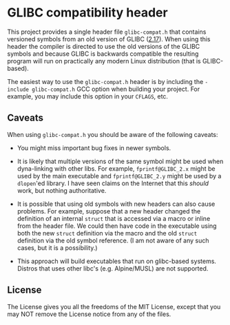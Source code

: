 # GLIBC compatibility header

This project provides a single header file `glibc-compat.h` that contains versioned symbols from an old version of GLIBC ([2.17](https://sourceware.org/legacy-ml/libc-announce/2012/msg00001.html)). When using this header the compiler is directed to use the old versions of the GLIBC symbols and because GLIBC is backwards compatible the resulting program will run on practically any modern Linux distribution (that is GLIBC-based).

The easiest way to use the `glibc-compat.h` header is by including the `-include glibc-compat.h` GCC option when building your project. For example, you may include this option in your `CFLAGS`, etc.

## Caveats

When using `glibc-compat.h` you should be aware of the following caveats:

- You might miss important bug fixes in newer symbols.

- It is likely that multiple versions of the same symbol might be used when dyna-linking with other libs. For example, `fprintf@GLIBC_2.x` might be used by the main executable and `fprintf@GLIBC_2.y` might be used by a `dlopen`'ed library. I have seen claims on the Internet that this *should* work, but nothing authoritative.

- It is possible that using old symbols with new headers can also cause problems. For example, suppose that a new header changed the definition of an internal `struct` that is accessed via a macro or inline from the header file. We could then have code in the executable using both the new `struct` definition via the macro and the old `struct` definition via the old symbol reference. (I am not aware of any such cases, but it is a possibility.)

- This approach will build executables that run on glibc-based systems. Distros that uses other libc's (e.g. Alpine/MUSL) are not supported.

## License

The License gives you all the freedoms of the MIT License, except that you may NOT remove the License notice from any of the files.
